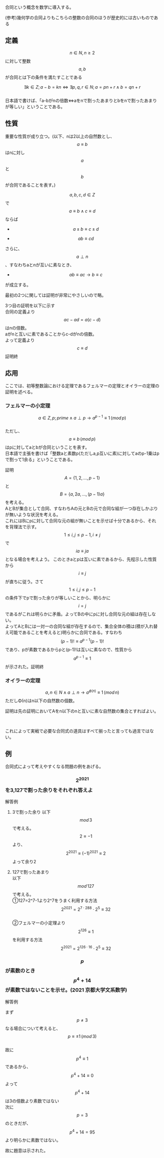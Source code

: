 合同という概念を数学に導入する。

(参考)幾何学の合同よりもこちらの整数の合同のほうが歴史的には古いものである

## 定義

$$n\in N,n\geq 2$$に対して整数$$a,b$$が合同とは下の条件を満たすことである

$$\exists k\in Z;a-b=kn \iff \exists p,q,r \in N ;a=pn+r\land b=qn+r$$  
日本語で書けば、「a-bがnの倍数⇔aをnで割ったあまりとbをnで割ったあまりが等しい」ということである。

## 性質

重要な性質が成り立つ。(以下、nは2以上の自然数とし、$$a \equiv b$$はnに対し$$a$$と$$b$$が合同であることを表す。)

$$a,b,c,d\in Z$$で$$a\equiv b\land c\equiv d$$ならば

- $$a\pm b\equiv c\pm d$$

- $$ab\equiv cd$$

さらに、$$a\perp n $$、すなわちaとnが互いに素なとき、

- $$ab \equiv ac \to b \equiv c$$

が成立する。

最初の2つに関しては証明が非常にやさしいので略。

3つ目の証明を以下に示す  
合同の定義より$$ac-ad = a(c-d)$$はnの倍数。  
aがnと互いに素であることからc-dがnの倍数。  
よって定義より$$c\equiv d$$ 証明終

## 応用

ここでは、初等整数論における定理であるフェルマーの定理とオイラーの定理の証明を述べる。

### フェルマーの小定理

$$a\in Z,p;prime\wedge a\perp p\to a^{p-1} \equiv1\,(mod\,p)$$  
ただし、$$a \equiv b \, (mod\,p)$$はpに対してaとbが合同ということを表す。  
日本語で主張を書けば「整数aと素数p(ただしa,p互いに素)に対してaのp-1乗はpで割って1余る」ということである。  

証明  
$$A=\{1,2,…,p-1\}$$と$$B=\{a,2a,…,(p-1)a\}$$を考える。  
AとBが集合として合同、すなわちAの元とBの元で合同な組が一つ存在しかぶりが無いような状況を考える。  
これにはBにpに対して合同な元の組が無いことを示せば十分であるから、それを背理法で示す。  
$$1\leq i,j\leq p-1,i\neq j$$で$$ia\equiv ja$$となる場合を考えよう。 
このときaとpは互いに素であるから、先程示した性質から$$i\equiv j$$が直ちに従う。さて$$1\leq i,j\leq p-1$$の条件下でpで割った余りが等しいことから、明らかに$$i= j$$であるがこれは明らかに矛盾。よってBの中にpに対し合同な元の組は存在しない。  
よってAとBには一対一の合同な組が存在するので、集合全体の積は(積が入れ替え可能であることを考えると)明らかに合同である。すなわち  
$$(p-1)! \equiv a^{p-1}(p-1)!$$であり、pが素数であるからpと(p-1)!は互いに素なので、性質から  
$$a^{p-1} \equiv 1$$が示された。証明終

### オイラーの定理

$$a,n\in N\wedge a\perp n\to a^{\phi(n)} \equiv1\,(mod\,n) $$ 
ただしΦ(n)はn以下の自然数の個数。

証明は先の証明においてAをn以下のnと互いに素な自然数の集合とすればよい。

 

これによって実戦で必要な合同式の道具はすべて揃ったと言っても過言ではない。

## 例

合同式によって考えやすくなる問題の例をあげる。

### $$2^{2021}$$を3,127で割った余りをそれぞれ答えよ

解答例

1. 3で割った余り
   以下$$mod\,3$$で考える。  
   $$2\equiv -1$$より、$$2^{2021}\equiv (-1)^{2021} \equiv 2$$ よって余り2

2. 127で割ったあまり  
   以下$$mod\,127$$で考える。  
   ①127=2^7-1より2^7をうまく利用する方法  
   $$2^{2021}=2^{7\cdot 288}\cdot 2^5 \equiv 32$$  
   ②フェルマーの小定理より$$2^126 \equiv 1$$を利用する方法  
   $$2^{2021}=2^{126\cdot 16}\cdot 2^5 \equiv 32$$

### $$p$$が素数のとき$$p^{4}+14$$が素数ではないことを示せ。(2021 京都大学文系数学)

解答例

まず$$p \neq 3$$なる場合について考えると、$$p\equiv \pm 1\,(mod\,3)$$  
故に$$p^4 \equiv 1$$であるから、$$p^4 +14 \equiv 0$$よって$$p^4+14$$は3の倍数より素数ではない  
次に$$p=3$$のときだが、$$p^4+14=95$$より明らかに素数ではない。

故に題意は示された。
